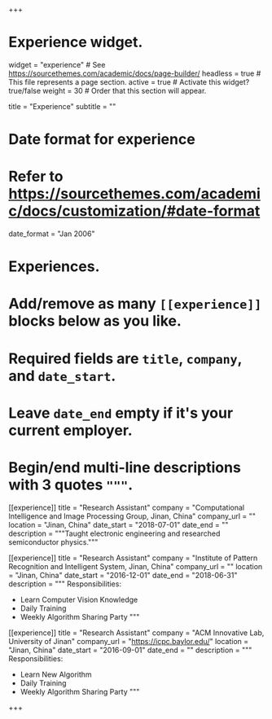 +++
# Experience widget.
widget = "experience"  # See https://sourcethemes.com/academic/docs/page-builder/
headless = true  # This file represents a page section.
active = true  # Activate this widget? true/false
weight = 30  # Order that this section will appear.

title = "Experience"
subtitle = ""

# Date format for experience
#   Refer to https://sourcethemes.com/academic/docs/customization/#date-format
date_format = "Jan 2006"

# Experiences.
#   Add/remove as many `[[experience]]` blocks below as you like.
#   Required fields are `title`, `company`, and `date_start`.
#   Leave `date_end` empty if it's your current employer.
#   Begin/end multi-line descriptions with 3 quotes `"""`.

[[experience]]
  title = "Research Assistant"
  company = "Computational Intelligence and Image Processing Group, Jinan, China"
  company_url = ""
  location = "Jinan, China"
  date_start = "2018-07-01"
  date_end = ""
  description = """Taught electronic engineering and researched semiconductor physics."""

[[experience]]
  title = "Research Assistant"
  company = "Institute of Pattern Recognition and Intelligent System, Jinan, China"
  company_url = ""
  location = "Jinan, China"
  date_start = "2016-12-01"
  date_end = "2018-06-31"
  description = """
  Responsibilities:
  
  * Learn Computer Vision Knowledge
  * Daily Training
  * Weekly Algorithm Sharing Party
  """

[[experience]]
  title = "Research Assistant"
  company = "ACM Innovative Lab, University of Jinan"
  company_url = "https://icpc.baylor.edu/"
  location = "Jinan, China"
  date_start = "2016-09-01"
  date_end = ""
  description = """
  Responsibilities:
  
  * Learn New Algorithm
  * Daily Training
  * Weekly Algorithm Sharing Party
  """

+++
